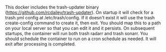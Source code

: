 This docker includes the trash-updater binary (https://github.com/rcdailey/trash-updater). On startup it will check for a trash.yml config at /etc/trash/config. If it doesn't exist it will use the trash create-config command to create it, then exit. You should map this to a path on your local server so that you can edit it and it persists. On subsequent startups, the container will run both trash radarr and trash sonarr. You should schedule the container to run on a cron schedule as needed. It will exit after processing is completed.